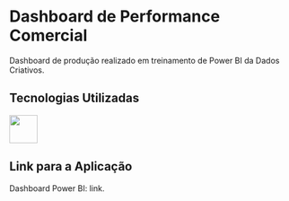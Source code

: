 # Dashboard de Performance Comercial

Dashboard de produção realizado em treinamento de Power BI da Dados Criativos.

## Tecnologias Utilizadas

<img src='https://avatars.githubusercontent.com/u/42988494?s=200&v=4' width='50' height='50'/>

## Link para a Aplicação

Dashboard Power BI: <a style='text-decoration:none;' href='https://app.powerbi.com/view?r=eyJrIjoiNjU2ZWM3ZWMtMDc2Ni00MzkzLWFkNTItZTRhMTFiYzI1NDI1IiwidCI6IjI0YzBhMGJhLWEwZDYtNDU5MC1hMTJiLTNiNDM4NzIzNDY4OCJ9&pageName=c2789eb449c6b0961030' target='_blank'>link</a>.